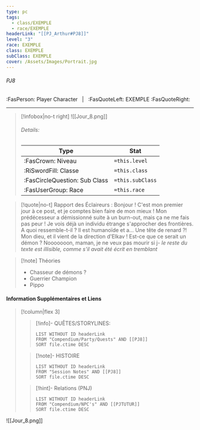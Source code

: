 ```yaml
---
type: pc
tags:
  - class/EXEMPLE
  - race/EXEMPLE
headerLink: "[[PJ_Arthur#PJ8]]"
level: "3"
race: EXEMPLE
class: EXEMPLE
subClass: EXEMPLE
cover: /Assets/Images/Portrait.jpg
---
```


###### PJ8
:FasPerson: Player Character &nbsp; | &nbsp; :FasQuoteLeft: EXEMPLE :FasQuoteRight:
___
> [!infobox|no-t right]
> ![[Jour_8.png]]
> ###### Details:
> | Type | Stat |
> | ---- | ---- |
> | :FasCrown: Niveau   | `=this.level` |
> | :RiSwordFill: Classe |  `=this.class`|
> | :FasCircleQuestion: Sub Class |  `=this.subClass`|
> |  :FasUserGroup: Race |  `=this.race`|

> [!quote|no-t]
> Rapport des Éclaireurs : Bonjour ! C'est mon premier jour à ce post, et je comptes bien faire de mon mieux ! Mon prédécesseur a démissionné suite à un burn-out, mais ça ne me fais pas peur ! Je vois déjà un individu étrange s'approcher des frontières. A quoi ressemble-t-il ? Il est humanoïde et a... Une tête de renard ?! Mon dieu, et il vient de la direction d'Elkav ! Est-ce que ce serait un démon ? Nooooooon, maman, je ne veux pas mourir si j- *le reste du texte est illisible, comme s'il avait été écrit en tremblant*

> [!note] Théories
> - Chasseur de démons ?
> - Guerrier Champion
> - Pippo

#### Information Supplémentaires et Liens
> [!column|flex 3]
>> [!info]- QUÊTES/STORYLINES:
>>```dataview
>>LIST WITHOUT ID headerLink
>>FROM "Compendium/Party/Quests" AND [[PJ8]]
>>SORT file.ctime DESC
>
>>[!note]- HISTOIRE
>>```dataview
>>LIST WITHOUT ID headerLink
>>FROM "Session Notes" AND [[PJ8]]
>>SORT file.ctime DESC
>
>>[!hint]- Relations (PNJ)
>>```dataview
>>LIST WITHOUT ID headerLink
>>FROM "Compendium/NPC's" AND [[PJTUTUR]]
>>SORT file.ctime DESC

![[Jour_8.png]]
```image-layout-masonry-3

```